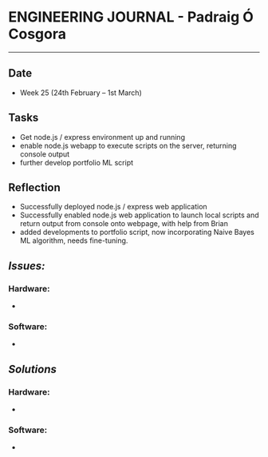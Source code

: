
# **ENGINEERING JOURNAL - Padraig Ó Cosgora**
----------------------------------------------------------------------

## **Date**
-	Week 25 (24th February – 1st March)

## **Tasks**
- Get node.js / express environment up and running
- enable node.js webapp to execute scripts on the server, returning console output
- further develop portfolio ML script

## **Reflection**
- Successfully deployed node.js / express web application
- Successfully enabled node.js web application to launch local scripts and return output from console onto webpage, with help from Brian
- added developments to portfolio script, now incorporating Naive Bayes ML algorithm, needs fine-tuning.

## **_Issues:_**

### **Hardware:**
-	

### **Software:**
-	

## **_Solutions_**

### **Hardware:**
-	


### **Software:**
-	
